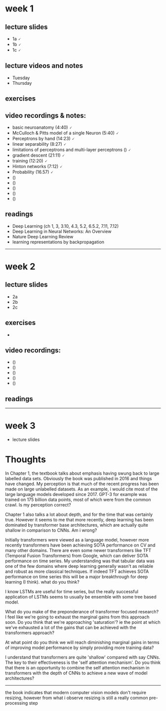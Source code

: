 # week 1
## lecture slides
- 1a 🗸
- 1b 🗸
- 1c 🗸
## lecture videos and notes
- Tuesday
- Thursday
## exercises
## video recordings & notes:
  - basic neuroanatomy (4:40) 🗸
  - McCulloch & Pitts model of a single Neuron (5:40) 🗸
  - Perceptrons by hand (14:23) 🗸
  - linear separability (8:27) 🗸
  - limitations of perceptrons and multi-layer perceptrons () 🗸
  - gradient descent (21:11) 🗸
  - training (12:20) 🗸
  - Hinton networks (7:12) 🗸
  - Probability (16.57) 🗸
  - ()
  - ()
  - ()
  - ()
  - ()
## readings
  - Deep Learning (ch 1, 3, 3.10, 4.3, 5.2, 6.5.2, 7.11, 7.12) 
  - Deep Learning in Neural Networks: An Overview 
  - Nature Deep Learning Review 
  - learning representations by backpropagation 

---------------------------------------------------
# week 2
## lecture slides
- 2a
- 2b
- 2c
## exercises
- 
## video recordings:
  - ()
  - ()
  - ()
  - ()
  - ()
## readings

------------------------------------------------------
# week 3
- lecture slides


# Thoughts

In Chapter 1, the textbook talks about emphasis having swung back to large labelled data sets.
Obviously the book was published in 2016 and things have changed.
My perception is that much of the recent progress has been made on large unlabelled datasets.
As an example, i would cite most of the large language models developed since 2017. 
GPT-3 for example was trained on 175 billion data points, most of which were from the common crawl.
Is my perception correct?

Chapter 1 also talks a lot about depth, and for the time that was certainly true.
However it seems to me that more recently, deep learning has been dominated by transformer base architectures, which are actually quite shallow in comparison to CNNs.
Am i wrong?

Initially transformers were viewed as a language model, however more recently transformers have been achieving SOTA performance on CV and many other domains.
There are even some newer transformers like TFT (Temporal Fusion Transformers) from Google, which can deliver SOTA performance on time series. 
My understanding was that tabular data was one of the few domains where deep learning generally wasn't as reliable and robust as more classical techniques.
If indeed TFT achieves SOTA performance on time series this will be a major breakthrough for deep learning (I think). what do you think?

I know LSTMs are useful for time series, but the really successful application of LSTMs seems to usually be ensemble with some tree based model.

What do you make of the preponderance of transformer focused research? I feel like we're going to exhaust the marginal gains from this approach soon.
Do you think that we're approaching 'saturation'? ie the point at which we've exhausted a lot of the gains that can be achieved with the transformers approach?

At what point do you think we will reach diminishing marginal gains in terms of improving model performance by simply providing more training data?

I understand that transformers are quite 'shallow' compared with say CNNs. The key to their effectiveness is the 'self attention mechanism'.
Do you think that there is an opportunity to combine the self attention mechanism in transformers with the depth of CNNs to achieve a new wave of model architectures?

------
the book indicates that modern computer vision models don't require resizing, however from what i observe resizing is still a really common pre-processing step

